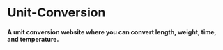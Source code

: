 # Unit-Conversion

#### A unit conversion website where you can convert length, weight, time, and temperature.
